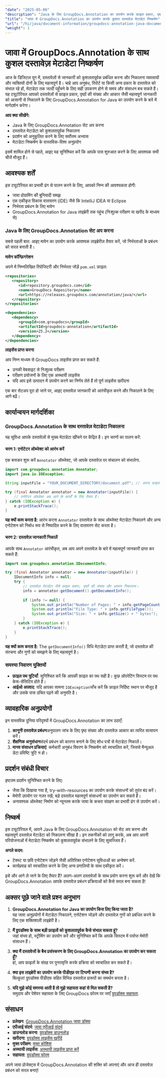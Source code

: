 ```yaml
---
"date": "2025-05-06"
"description": "Java के लिए GroupDocs.Annotation का उपयोग करके फ़ाइल प्रकार, पृष्ठ संख्या और आकार जैसे दस्तावेज़ मेटाडेटा को निकालना सीखें। कुशल जानकारी निष्कर्षण के साथ अपने दस्तावेज़ प्रबंधन को बेहतर बनाएँ।"
"title": "जावा में GroupDocs.Annotation का उपयोग करके कुशल दस्तावेज़ मेटाडेटा निष्कर्षण"
"url": "/hi/java/document-information/groupdocs-annotation-java-document-info-extraction/"
"weight": 1
---
```


# जावा में GroupDocs.Annotation के साथ कुशल दस्तावेज़ मेटाडेटा निष्कर्षण

आज के डिजिटल युग में, दस्तावेज़ों से जानकारी को कुशलतापूर्वक प्रबंधित करना और निकालना व्यवसायों और व्यक्तियों दोनों के लिए महत्वपूर्ण है। चाहे आप अनुबंध, रिपोर्ट या किसी अन्य प्रकार के दस्तावेज़ को संभाल रहे हों, मेटाडेटा तक जल्दी पहुँचने के लिए सही उपकरण होने से समय और संसाधन बच सकते हैं। यह ट्यूटोरियल आपको दस्तावेज़ों से फ़ाइल प्रकार, पृष्ठों की संख्या और आकार जैसी महत्वपूर्ण जानकारी को आसानी से निकालने के लिए GroupDocs.Annotation for Java का उपयोग करने के बारे में मार्गदर्शन करेगा।

**आप क्या सीखेंगे:**
- Java के लिए GroupDocs.Annotation सेट अप करना
- दस्तावेज़ मेटाडेटा को कुशलतापूर्वक निकालना
- प्रदर्शन को अनुकूलित करने के लिए सर्वोत्तम अभ्यास
- मेटाडेटा निष्कर्षण के वास्तविक-विश्व अनुप्रयोग

इसमें शामिल होने से पहले, आइए यह सुनिश्चित करें कि आपके पास शुरुआत करने के लिए आवश्यक सभी चीजें मौजूद हैं।

## आवश्यक शर्तें

इस ट्यूटोरियल का प्रभावी ढंग से पालन करने के लिए, आपको निम्न की आवश्यकता होगी:
- जावा प्रोग्रामिंग की बुनियादी समझ
- एक एकीकृत विकास वातावरण (IDE) जैसे कि IntelliJ IDEA या Eclipse
- निर्भरता प्रबंधन के लिए मावेन
- GroupDocs.Annotation for Java लाइब्रेरी तक पहुंच (निःशुल्क परीक्षण या खरीद के माध्यम से)

### Java के लिए GroupDocs.Annotation सेट अप करना

सबसे पहली बात: आइए मावेन का उपयोग करके आवश्यक लाइब्रेरीज़ तैयार करें, जो निर्भरताओं के प्रबंधन को सरल बनाती हैं।

**मावेन कॉन्फ़िगरेशन**

अपने में निम्नलिखित रिपोजिटरी और निर्भरता जोड़ें `pom.xml` फ़ाइल:

```xml
<repositories>
   <repository>
      <id>repository.groupdocs.com</id>
      <name>GroupDocs Repository</name>
      <url>https://releases.groupdocs.com/annotation/java/</url>
   </repository>
</repositories>

<dependencies>
   <dependency>
      <groupId>com.groupdocs</groupId>
      <artifactId>groupdocs-annotation</artifactId>
      <version>25.2</version>
   </dependency>
</dependencies>
```

**लाइसेंस प्राप्त करना**

आप निम्न माध्यम से GroupDocs लाइसेंस प्राप्त कर सकते हैं:
- उनकी वेबसाइट से निःशुल्क परीक्षण
- परीक्षण प्रयोजनों के लिए एक अस्थायी लाइसेंस
- यदि आप इसे उत्पादन में उपयोग करने का निर्णय लेते हैं तो पूर्ण लाइसेंस खरीदना

एक बार सेटअप पूरा हो जाने पर, आइए दस्तावेज़ जानकारी को आरंभीकृत करने और निकालने के लिए आगे बढ़ें।

## कार्यान्वयन मार्गदर्शिका

### GroupDocs.Annotation के साथ दस्तावेज़ मेटाडेटा निकालना

यह सुविधा आपके दस्तावेज़ों से मुख्य मेटाडेटा खींचने पर केंद्रित है। इन चरणों का पालन करें:

#### चरण 1: एनोटेटर ऑब्जेक्ट को आरंभ करें

एक बनाकर शुरू करें `Annotator` ऑब्जेक्ट, जो आपके दस्तावेज़ पर संचालन को संभालेगा.

```java
import com.groupdocs.annotation.Annotator;
import java.io.IOException;

String inputFile = "YOUR_DOCUMENT_DIRECTORY/document.pdf"; // अपना फ़ाइल पथ यहाँ निर्दिष्ट करें

try (final Annotator annotator = new Annotator(inputFile)) {
    // एनोटेटर ऑब्जेक्ट अब आगे के कार्यों के लिए तैयार है।
} catch (IOException e) {
    e.printStackTrace();
}
```

**यह क्यों काम करता है:** आरंभ करना `Annotator` दस्तावेज़ के साथ ऑब्जेक्ट मेटाडेटा निकालने और अन्य एनोटेशन को निर्बाध रूप से निष्पादित करने के लिए वातावरण सेट करता है।

#### चरण 2: दस्तावेज़ जानकारी निकालें

आपके साथ `Annotator` आरंभीकृत, अब आप अपने दस्तावेज़ के बारे में महत्वपूर्ण जानकारी प्राप्त कर सकते हैं:

```java
import com.groupdocs.annotation.IDocumentInfo;

try (final Annotator annotator = new Annotator(inputFile)) {
    IDocumentInfo info = null;
    try {
        // दस्तावेज़ मेटाडेटा जैसे फ़ाइल प्रकार, पृष्ठों की संख्या और आकार निकालना।
        info = annotator.getDocument().getDocumentInfo();
        
        if (info != null) {
            System.out.println("Number of Pages: " + info.getPageCount());
            System.out.println("File Type: " + info.getFileType());
            System.out.println("Size: " + info.getSize() + " bytes");
        }
    } catch (IOException e) {
        e.printStackTrace();
    }
}
```

**यह क्यों काम करता है:** The `getDocumentInfo()` विधि मेटाडेटा प्राप्त करती है, जो दस्तावेज़ की संरचना और गुणों को समझने के लिए महत्वपूर्ण है।

### समस्या निवारण युक्तियों

- **फ़ाइल पथ त्रुटियाँ**: सुनिश्चित करें कि आपकी फ़ाइल का पथ सही है। कुछ ऑपरेटिंग सिस्टम पर पथ केस-सेंसिटिव होते हैं।
- **आईओ अपवाद**: यदि आपका सामना `IOException`जाँच करें कि फ़ाइल निर्दिष्ट स्थान पर मौजूद है और उसके पास उचित पढ़ने की अनुमति है।

## व्यावहारिक अनुप्रयोगों

इन वास्तविक दुनिया परिदृश्यों में GroupDocs.Annotation का लाभ उठाएँ:
1. **कानूनी दस्तावेज़ प्रबंधन**अनुपालन जांच के लिए पृष्ठ संख्या और दस्तावेज़ आकार का त्वरित सत्यापन करें।
2. **शैक्षणिक अनुसंधान**संदर्भ प्रबंधन को कारगर बनाने के लिए शोध पत्रों से मेटाडेटा निकालें।
3. **मानव संसाधन प्रक्रियाएं**: कर्मचारी अनुबंध विवरण के निष्कर्षण को स्वचालित करें, जिससे मैन्युअल डेटा प्रविष्टि त्रुटि न हो।

## प्रदर्शन संबंधी विचार

इष्टतम प्रदर्शन सुनिश्चित करने के लिए:
- जैसा कि दिखाया गया है, try-with-resources का उपयोग करके संसाधनों को तुरंत बंद करें।
- मेमोरी उपयोग पर नज़र रखें; बड़े दस्तावेज़ महत्वपूर्ण संसाधनों का उपभोग कर सकते हैं।
- अनावश्यक ऑब्जेक्ट निर्माण को न्यूनतम करके जावा के कचरा संग्रहण का प्रभावी ढंग से उपयोग करें।

## निष्कर्ष

इस ट्यूटोरियल में, आपने Java के लिए GroupDocs.Annotation को सेट अप करना और महत्वपूर्ण दस्तावेज़ मेटाडेटा को निकालना सीखा है। इन तकनीकों को लागू करके, अब आप अपनी परियोजनाओं में मेटाडेटा निष्कर्षण को कुशलतापूर्वक संभालने के लिए सुसज्जित हैं।

**अगले कदम:**
- टेक्स्ट या छवि एनोटेशन जोड़ने जैसी अतिरिक्त एनोटेशन सुविधाओं का अन्वेषण करें.
- कार्यप्रवाह को स्वचालित करने के लिए अन्य प्रणालियों के साथ एकीकृत करें।

इसे और आगे ले जाने के लिए तैयार हैं? अलग-अलग दस्तावेज़ों के साथ प्रयोग करना शुरू करें और देखें कि GroupDocs.Annotation आपके दस्तावेज़ प्रबंधन प्रक्रियाओं को कैसे सरल बना सकता है!

## अक्सर पूछे जाने वाले प्रश्न अनुभाग

1. **GroupDocs.Annotation for Java का उपयोग किस लिए किया जाता है?**  
   यह जावा अनुप्रयोगों में मेटाडेटा निकालने, एनोटेशन जोड़ने और दस्तावेज़ गुणों को प्रबंधित करने के लिए एक शक्तिशाली लाइब्रेरी है।

2. **मैं ग्रुपडॉक्स के साथ बड़ी फ़ाइलों को कुशलतापूर्वक कैसे संभाल सकता हूं?**  
   जहां संभव हो, स्ट्रीमिंग का उपयोग करें और सुनिश्चित करें कि आपके सिस्टम में पर्याप्त मेमोरी संसाधन हैं।

3. **क्या मैं दस्तावेजों के बैच प्रसंस्करण के लिए GroupDocs.Annotation का उपयोग कर सकता हूँ?**  
   हां, आप फ़ाइलों के संग्रह पर पुनरावृत्ति करके प्रक्रिया को स्वचालित कर सकते हैं।

4. **क्या इस लाइब्रेरी का उपयोग करके पीडीएफ़ पर टिप्पणी करना संभव है?**  
   बिल्कुल! ग्रुपडॉक्स पीडीएफ सहित विभिन्न दस्तावेज़ प्रारूपों का समर्थन करता है।

5. **यदि मुझे कोई समस्या आती है तो मुझे सहायता कहां से मिल सकती है?**  
   समुदाय और पेशेवर सहायता के लिए GroupDocs फ़ोरम पर जाएँ [ग्रुपडॉक्स सहायता](https://forum.groupdocs.com/c/annotation).

## संसाधन

- **प्रलेखन**: [GroupDocs.Annotation जावा डॉक्स](https://docs.groupdocs.com/annotation/java/)
- **एपीआई संदर्भ**: [जावा एपीआई संदर्भ](https://reference.groupdocs.com/annotation/java/)
- **डाउनलोड करना**: [ग्रुपडॉक्स डाउनलोड](https://releases.groupdocs.com/annotation/java/)
- **खरीदना**: [ग्रुपडॉक्स लाइसेंस खरीदें](https://purchase.groupdocs.com/buy)
- **मुफ्त परीक्षण**: [मुफ्त कोशिश](https://releases.groupdocs.com/annotation/java/)
- **अस्थायी लाइसेंस**: [अस्थायी लाइसेंस प्राप्त करें](https://purchase.groupdocs.com/temporary-license/)
- **सहायता**: [ग्रुपडॉक्स फोरम](https://forum.groupdocs.com/c/annotation/) 

अपने जावा प्रोजेक्ट्स में GroupDocs.Annotation की शक्ति को अपनाएं और आज ही दस्तावेज़ प्रबंधन को सरल बनाएं!